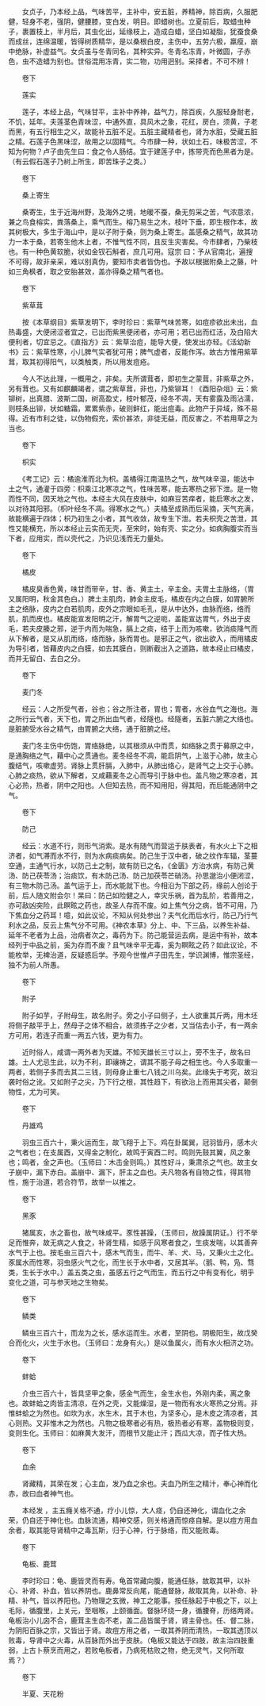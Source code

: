 <!-- { "loadSidebar": true } -->
　　女贞子，乃本经上品，气味苦平，主补中，安五脏，养精神，除百病，久服肥健，轻身不老，强阴，健腰膝，变白发，明目。即蜡树也。立夏前后，取蜡虫种子，裹置枝上，半月后，其虫化出，延缘枝上，造成白蜡，坚白如凝脂，犹蚕食桑而成丝，连绵温暖，皆得树质精华，是以桑根白皮，主伤中，五劳六极，羸瘦，崩中绝脉，补虚益气。女贞虽与冬青同名，其种实异。冬青名冻青，叶微圆，子赤色，虫不造蜡为别也。世俗混用冻青，实二物，功用迥别。采择者，不可不辨！

　　卷下

　　莲实

　　莲子，本经上品，气味甘平，主补中养神，益气力，除百疾，久服轻身耐老，不饥，延年。夫莲茎色青味涩，中通外直，具风木之象，花红，房白，须黄，子老而黑，有五行相生之义，故能补五脏不足。五脏主藏精者也，肾为水脏，受藏五脏之精。石莲子色黑味涩，故用之以固精气。今市肆一种，状如土石，味极苦涩，不知为何物？卢子由先生曰：食之令人肠结。宜于建莲子中，拣带壳而色黑者为是。（有云假石莲子乃树上所生，即苦珠子之类。）

　　卷下

　　桑上寄生

　　桑寄生，生于近海州野，及海外之境，地暖不蚕，桑无剪采之苦，气浓意浓，兼之鸟食榕实，粪落桑上，乘气而生。榕乃易生之木，枝叶下垂，即生根作本，故其树极大，多生于海山中，是以子附于桑，则为桑上寄生。盖感桑之精气，故其功力一本于桑，若寄生他木上者，不惟气性不同，且反生灾害矣。今市肆者，乃柴枝也。有一种色黄软脆，状如金钗石斛者，庶几可用。寇宗 曰：予从官南北，遍搜不可得，故非亲采，难以别真伪，要知市卖者皆伪也。予故以根据附桑上之藤，叶如三角枫者，取之安胎甚效，盖亦得桑之精气者也。

　　卷下

　　紫草茸

　　按《本草纲目》紫草发明下，李时珍曰：紫草气味苦寒，如痘疹欲出未出，血热毒盛，大便闭涩者宜之，已出而紫黑便闭者，亦可用；若已出而红活，及白陷大便利者，切宜忌之。《直指方》云：紫草治痘，能导大便，使发出亦轻。《活幼新书》云：紫草性寒，小儿脾气实者犹可用；脾气虚者，反能作泻。故古方惟用紫草茸，取其初得阳气，以类触类，所以用发痘疮。

　　今人不达此理，一概用之，非矣。夫所谓茸者，即初生之蒙茸，非紫草之外，另有茸也。又有如麒麟竭者，谓之紫草茸，非也，乃紫铆耳！《酉阳杂俎》云：紫铆树，出真腊、波斯二国，树高盈丈，枝叶郁茂，经冬不凋，天有雾露及雨沾濡，则枝条出铆，状如糖霜，累累紫赤，破则鲜红，能出痘毒。此物产于异域，殊不易得。近有市利之徒，以伪物假充，索价甚浓，非徒无益，而反害之，不若用草之为当也。

　　卷下

　　枳实

　　《考工记》云：橘逾淮而北为枳。盖橘得江南温热之气，故气味辛温，能达中土之气，通灌于四旁：枳乘江北寒凉之气，性味苦寒，能去寒热之邪下泄。是一物而性不同，因天地之气也。本经主大风在皮肤中，如麻豆苦痒者，能启寒水之发，以对待其阳邪。（枳叶经冬不凋。得寒水之气。）夫橘至成熟而后采摘，天气充满，故能横遍于四体；枳乃初生之小者，其气收敛，故专生下泄。若夫枳壳之苦泄，其性又能横充，所以本经止云实而无壳，至宋时，始有壳、实之分。如病胸腹实而当下者，应用实，而以壳代之，乃识见浅而无力量处。

　　卷下

　　橘皮

　　橘皮臭香色黄，味甘而带辛，甘、香、黄主土，辛主金。夫胃土主脉络，（胃又属阳明，秋金其色白。）脾土主肌肉，肺金主皮毛，橘皮在内之白膜，如胃腑所主之络脉，皮内之白若肌肉，皮外之宗眼如毛孔，是从中达外，由脉而络，络而肌，肌而皮也。橘皮能宣发阳明之汗，解胃气之逆呃，盖能宣达胃气，外出于皮毛，若夫皮腠之邪，逆于内而为喘急，膈上之痰，结于上而为咳嗽，欲消痰降气而从下解者，是又从肌而络，络而脉，脉而胃也。是邪正之气，欲出欲入，而用橘皮为导引者，皆藉皮内之白膜，如去其膜白，则断截出入之道路，故本经止曰橘皮，而并无留白、去白之分。

　　卷下

　　麦门冬

　　经云：人之所受气者，谷也；谷之所注者，胃也；胃者，水谷血气之海也。海之所行云气者，天下也，胃之所出血气者，经隧也。经隧者，五脏六腑之大络也。是脏腑受水谷之精气，由胃腑之大络，通于脏腑之经。

　　麦门冬主伤中伤饱，胃络脉绝，以其根须从中而贯，如络脉之贯于募原之中，是通胸络之气，藉中心之贯通也。麦冬经冬不凋，能启阴气，上滋于心肺，故主心腹结气，咳嗽虚劳。肾脉上贯肝膈，入肺中，从肺出络心，是肾气之上交于心肺。心肺之痰热，欲从下解者，又咸藉麦冬之心而导引于脉中也。盖凡物之寒凉者，其心必热，热者，阴中之阳也。人但知去热，而不知用阳，得其阳，而后能通阴中之气。

　　卷下

　　防己

　　经云：水道不行，则形气消索。是水有随气而营运于肤表者，有水火上下之相济者，如气滞而水不行，则为水病痰病矣。防己生于汉中者，破之纹作车辐，茎蔓空通，主通气行水，以防己土之制，故有防已之名，《金匮》方治水病，有防己黄 汤、防己茯苓汤；治痰饮，有木防己汤、防己加茯苓芒硝汤。孙思邈治小便闭涩，有三物木防己汤。盖气运于上，而水能就下也。今相沿为下部之药，缘前人创论于前，后人随文附会尔！杲曰：防己如险健之人，幸灾乐祸，首为乱阶，若善用之，亦可敌凶突险，此瞑眩之药也，故圣人存而不废。如上焦气分之病，皆不可用，乃下焦血分之药耳！噫，如此议论，不知从何处参出？夫气化而后水行，防己乃行气利水之品，反云上焦气分不可用。《神农本草》分上、中、下三品，以养生补益、延年不老者为上品，治病者次之，毒药为下。防己能营运去病，是运中有补，故本经列于中品之前，奚为存而不废？且气味辛平无毒，奚为瞑眩之药？如此议论，不能枚举，无裨治道，反疑惑后学。予观今世惟卢子田先生，学识渊博，惟宗圣经，独不为前人所愚。

　　卷下

　　附子

　　附子如芋，子附母生，故名附子。旁之小子曰侧子，土人欲重其斤两，用木坯将侧子敲平于上，然母子之体不相合，故须拣子之少者，又当估去小子，有一两余方可用，若连子而重一两五六钱，更为有力。

　　近时俗人，咸谓一两外者为天雄。不知天雄长三寸以上，旁不生子，故名曰雄。土人尤忌生此，以为不利，即禳祷之，谓其不能子母之相生也。今人多取重一两者，若侧子多而去其二三钱，则母身止重七八钱之川乌矣。此缘失于考究，故沿袭时俗之讹。又如附子之尖，乃下行之根，其性趋下，有欲治上而用其尖者，颠倒物性，尤为可笑。

　　卷下

　　丹雄鸡

　　羽虫三百六十，秉火运而生，故飞翔于上下。鸡在卦属巽，冠羽皆丹，感木火之气者也；在支属酉，又得金之制化，故鸣于寅酉二时。鸣则先鼓其翼，风之象也；鸣者，金之声也。（玉师曰：木击金则鸣。）其性好斗，秉肃杀之气也。故主女子崩中，漏下赤白。盖崩中、漏下，肝主之血也。夫凡物各有自物之性，得其物性，施于治道，若合符节，故举一以推之。

　　卷下

　　黑豕

　　猪属亥，水之畜也，故气味咸平。豕性甚躁，（玉师曰，故躁属阴证。）行不举足而惟奔，故无病之人食之，补肾生精，如感于风寒者食之，生痰发喘，以其善奔水气于上也。按毛虫三百六十，感木气而生，而牛、羊、犬、马，又秉火土之化。豕属水而性寒，羽虫感火气之化，而生长于水中者，又居其半。（鹅、鸭，凫、骛类，生长于水中。）盖五类之虫，虽感五行之气而生，而五行之中有变有化，明乎变化之道，可与参天地之生物矣。

　　卷下

　　鳞类

　　鳞虫三百六十，而龙为之长，感水运而生。水者，至阴也。阴极阳生，故戊癸合而化火，火生于水也。（玉师曰：龙身有火。）是以鱼属火，而有水火相济之功。

　　卷下

　　蚌蛤

　　介虫三百六十，皆具坚甲之象，感金气而生，金生水也，外刚内柔，离之象也。故蚌蛤之肉皆主清凉，在外之壳，又能燥湿，是一物而有水火寒热之分焉。非惟蚌蛤之为然也。如坎为水，水生木，其于木也，为坚多心，是木皮之清凉者，其心则热。又非惟木之为然也。凡物之极寒者必有热，极热者必有寒，盖物极则变，变则生化。玉师曰：如麻黄大发汗，而根节又能止汗；西瓜大凉，而子性大热。

　　卷下

　　血余

　　肾藏精，其荣在发；心主血，发乃血之余也。夫血乃所生之精汁，奉心神而化赤，故曰血者神气也。

　　本经发 ，主五癃关格不通，疗小儿惊，大人痉，仍自还神化，谓血化之余荣，仍自还于神化也。血脉流通，精神交感，则关格通而惊痉自解。是以痘方用血余者，取其能导肾精中之毒瓦斯，归于心神，行于脉络，而又能败毒。

　　卷下

　　龟板、鹿茸

　　李时珍曰：龟、鹿皆灵而有寿。龟首常藏向腹，能通任脉，故取其甲，以补心、补肾、补血，皆以养阴也。鹿鼻常反向尾，能通督脉，故取其角，以补命、补精、补气，皆以养阳也。乃物理之玄微，神工之能事。按任脉起于中极之下，以上毛际，循腹里，上关元，至咽喉，上颐循面。督脉环绕一身，循腰脊，历络两肾。龟板治小儿囟不合，鹿茸主生齿不老，盖二品皆属于肾，肾主骨也。任、督二脉，为阴阳百脉之宗，又皆出于肾。故痘方用之者，一取其养阴而清热，一取其透顶以败毒，导肾中之火毒，从百脉而外出于皮肤。（龟板又能达于四肢，故主治四肢重弱，上古卜蔡烹而用之，若败龟板者，乃病死枯败之物，绝无灵气，又何所取焉？）

　　卷下

　　半夏、天花粉

